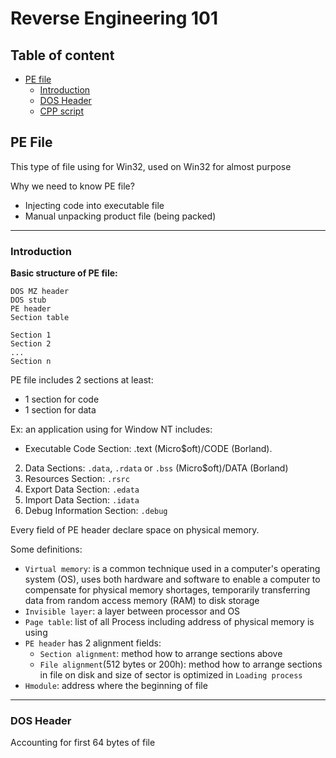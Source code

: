 # Reverse Engineering 101

## Table of content
 - [PE file](#pe-file)
    - [Introduction](#introduction)
    - [DOS Header](#dos-header)
    - [CPP script](/script/pe.cpp)

## PE File

This type of file using for Win32, used on Win32 for almost purpose 

Why we need to know PE file?
 - Injecting code into executable file
 - Manual unpacking product file (being packed)

---

### Introduction

**Basic structure of PE file:**
```
DOS MZ header
DOS stub
PE header
Section table

Section 1
Section 2
...
Section n
```

PE file includes 2 sections at least:
 - 1 section for code
 - 1 section for data

Ex: an application using for Window NT includes:
 - Executable Code Section: .text (Micro$oft)/CODE (Borland).
2. Data Sections: `.data`, `.rdata` or `.bss` (Micro$oft)/DATA (Borland)
3. Resources Section: `.rsrc`
4. Export Data Section: `.edata`
5. Import Data Section: `.idata`
6. Debug Information Section: `.debug`

Every field of PE header declare space on physical memory.

Some definitions:

 - `Virtual memory`: is a common technique used in a computer's operating system (OS), uses both hardware and software to enable a computer to compensate for physical memory shortages, temporarily transferring data from random access memory (RAM) to disk storage
 - `Invisible layer`: a layer between processor and OS
 - `Page table`: list of all Process including address of physical memory is using 
 - `PE header` has 2 alignment fields:
    - `Section alignment`: method how to arrange sections above
    - `File alignment`(512 bytes or 200h): method how to arrange sections in file on disk and size of sector is optimized in `Loading process`
 - `Hmodule`: address where the beginning of file

---

### DOS Header

Accounting for first 64 bytes of file





